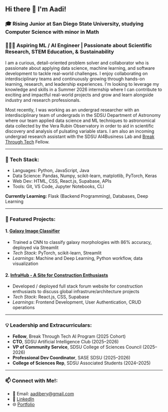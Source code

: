 ## Hi there 👋 I'm Aadi!
### 🎓 **Rising Junior** at **San Diego State University**, studying Computer Science with minor in Math

### 👨🏻‍💻 **Aspiring ML / AI Engineer** | Passionate about Scientific Research, STEM Education, & Sustainability

I am a curious, detail-oriented problem solver and collaborator who is passionate about applying data science, machine learning, and software development to tackle real-world challenges. I enjoy collaborating on interdisciplinary teams and continuously growing through hands-on learning, research, and leadership experiences. I'm looking to leverage my knowledge and skills in a Summer 2026 internship where I can contribute to exciting and impactful real-world projects and grow and learn alongside industry and research professionals.

Most recently, I was working as an undergrad researcher with an interdisciplinary team of undergrads in the SDSU Department of Astronomy where our team applied data science and ML techniques to astronomical data collected by the Vera Rubin Observatory in order to aid in scientific discovery and analysis of pulsating variable stars. I am also an incoming undergrad research assistant with the SDSU AI4Business Lab and [Break Through Tech](https://www.breakthroughtech.org/) Fellow.

---

 ### 🤖 Tech Stack:
- Languages: Python, JavaScript, Java
- Data Science: Pandas, Numpy, scikit-learn, matplotlib, PyTorch, Keras
- Web Dev: HTML, CSS, React.js, Supabase, APIs
- Tools: Git, VS Code, Jupyter Notebooks, CLI

**Currently Learning:** Flask (Backend Programming), Databases, Deep Learning

---

### 🚀 Featured Projects:
#### 1. [Galaxy Image Classifier](https://github.com/aadib2/Galaxy-Image-Classification)
- Trained a CNN to classify galaxy morphologies with 86% accuracy, deployed via Streamlit
- *Tech Stack*: PyTorch, scikit-learn, Streamlit
- *Learnings*: Machine and Deep Learning, Python workflow, data visualization

#### 2. [InfraHub - A Site for Construction Enthusiasts](https://github.com/aadib2/Infrahub-Forum-Site)

- Developed / deployed full stack forum website for construction enthusiasts to discuss global infrastrure/architecture projects
- *Tech Stack*: React.js, CSS, Supabase
- *Learnings*: Frontend Development, User Authentication, CRUD operations

---

### 💡 Leadership and Extracurriculars:
- **Fellow**, Break Through Tech AI Program (2025 Cohort)
- **CTO**, SDSU Artificial Intelligence Club (2025–2026)
- **VP of Community Service**, SDSU College of Sciences Council (2025–2026)
- **Professional Dev Coordinator**, SASE SDSU (2025–2026)
- **College of Sciences Rep**, SDSU Associated Students (2024–2025)

---

### 📫 Connect with Me!:
- 📧 Email: aadibery@gmail.com
- 🔗 [LinkedIn](https://www.linkedin.com/in/aadi-bery/)
- 🌐 [Portfolio](https://aadib2.github.io/)
